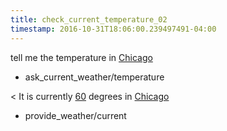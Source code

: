 ```yaml
---
title: check_current_temperature_02
timestamp: 2016-10-31T18:06:00.239497491-04:00
---
```


tell me the temperature in [Chicago](city)
* ask_current_weather/temperature

< It is currently [60](temperature) degrees in [Chicago](city)
* provide_weather/current
